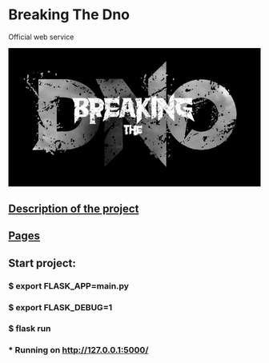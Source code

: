 # Breaking The Dno
Official web service      

[![](https://raw.githubusercontent.com/1d20/breaking-the-dno/master/static/logotype.jpg )](https://1d20dev.com) 

## [Description of the project](https://github.com/1d20/breaking-the-dno/blob/master/about.md)

## [Pages](https://github.com/1d20/breaking-the-dno/blob/master/pages.md)

## Start project:

### $ export FLASK_APP=main.py
### $ export FLASK_DEBUG=1
### $ flask run
### * Running on http://127.0.0.1:5000/
